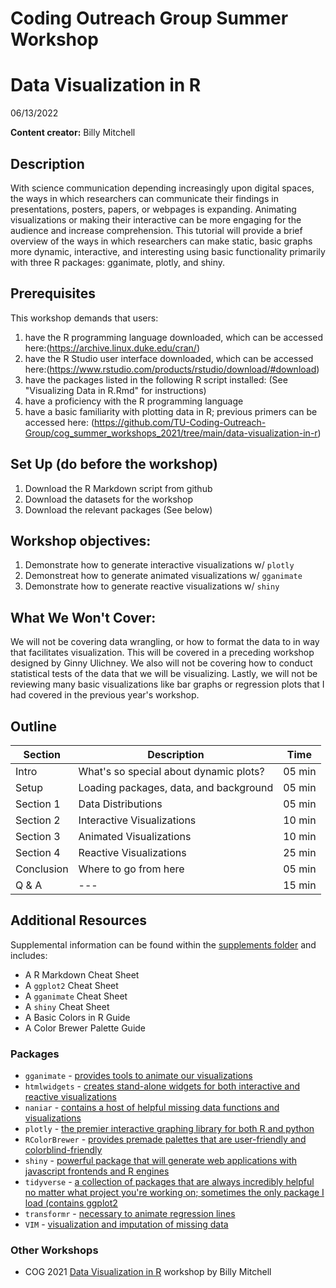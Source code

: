 # Coding Outreach Group Summer Workshop
# Data Visualization in R
06/13/2022

__**Content creator:**__ Billy Mitchell

## Description
With science communication depending increasingly upon digital spaces, the ways in which researchers can communicate their findings in presentations, posters, papers, or webpages is expanding. Animating visualizations or making their interactive can be more engaging for the audience and increase comprehension. This tutorial will provide a brief overview of the ways in which researchers can make static, basic graphs more dynamic, interactive, and interesting using basic functionality primarily with three R packages: gganimate, plotly, and shiny.     

## Prerequisites
This workshop demands that users:
1. have the R programming language downloaded, which can be accessed here:(https://archive.linux.duke.edu/cran/)
2. have the R Studio user interface downloaded, which can be accessed here:(https://www.rstudio.com/products/rstudio/download/#download)
3. have the packages listed in the following R script installed: (See "Visualizing Data in R.Rmd" for instructions)
4. have a proficiency with the R programming language
5. have a basic familiarity with plotting data in R; previous primers can be accessed here: (https://github.com/TU-Coding-Outreach-Group/cog_summer_workshops_2021/tree/main/data-visualization-in-r) 

## Set Up (do before the workshop)
1. Download the R Markdown script from github
2. Download the datasets for the workshop
3. Download the relevant packages (See below)
    
## Workshop objectives:
1. Demonstrate how to generate interactive visualizations w/ ```plotly```
2. Demonstreat how to generate animated visualizations w/ ```gganimate```
3. Demonstrate how to generate reactive visualizations w/ ```shiny```

## What We Won't Cover:
We will not be covering data wrangling, or how to format the data to in way that facilitates visualization. This will be covered in a 
preceding workshop designed by Ginny Ulichney. We also will not be covering how to conduct statistical tests of the data that we will 
be visualizing. Lastly, we will not be reviewing many basic visualizations like bar graphs or regression plots that I had covered in the 
previous year's workshop.  

## Outline
| Section | Description | Time |
| --- | --- | --- |
| Intro | What's so special about dynamic plots? | 05 min |
| Setup | Loading packages, data, and background | 05 min |
| Section 1 | Data Distributions | 05 min |
| Section 2 | Interactive Visualizations | 10 min |
| Section 3 | Animated Visualizations | 10 min |
| Section 4 | Reactive Visualizations | 25 min |
| Conclusion | Where to go from here | 05 min |
| Q & A | --- | 15 min |

## Additional Resources
Supplemental information can be found within the [supplements folder](https://github.com/TU-Coding-Outreach-Group/cog_summer_workshops_2022/blob/main/data-visualization-in-r/Supplements/) and includes:
* A R Markdown Cheat Sheet
* A  ```ggplot2``` Cheat Sheet
* A ```gganimate``` Cheat Sheet
* A ```shiny``` Cheat Sheet
* A Basic Colors in R Guide
* A Color Brewer Palette Guide

### Packages
* ```gganimate``` - [provides tools to animate our visualizations](https://gganimate.com/)
* ```htmlwidgets``` - [creates stand-alone widgets for both interactive and reactive visualizations](https://www.htmlwidgets.org/)
* ```naniar``` - [contains a host of helpful missing data functions and visualizations](https://cran.r-project.org/web/packages/naniar/vignettes/getting-started-w-naniar.html)
* ```plotly``` - [the premier interactive graphing library for both R and python](https://plotly.com/r/)
* ```RColorBrewer``` - [provides premade palettes that are user-friendly and colorblind-friendly](https://cran.r-project.org/web/packages/RColorBrewer/index.html)
* ```shiny``` - [powerful package that will generate web applications with javascript frontends and R engines](https://shiny.rstudio.com/)
* ```tidyverse``` - [a collection of packages that are always incredibly helpful no matter what project you're working on; sometimes the only package I load (contains ggplot2](https://www.tidyverse.org/packages/)
* ```transformr``` - [necessary to animate regression lines](https://cran.r-project.org/web/packages/transformr/index.html)
* ```VIM``` - [visualization and imputation of missing data](https://cran.r-project.org/web/packages/VIM/index.html)

### Other Workshops
- COG 2021 [Data Visualization in R](https://github.com/TU-Coding-Outreach-Group/cog_summer_workshops_2021/tree/main/data-visualization-in-r) workshop by Billy Mitchell


